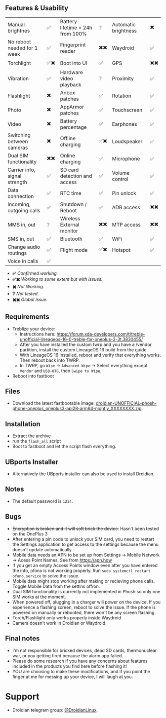 ## Features & Usability

|                               	|    	 |                                  	|    	 |                      	|   	 |
|-------------------------------	|----- |----------------------------------	|----- |----------------------	|----- |
| Manual brightnes              	|  ✅ 	| Battery lifetime > 24h from 100% 	 |  ❔  | Automatic brightness   |  ✖️  |
| No reboot needed for 1 week    	|  ✅	| Fingerprint reader  	             | ✖️✖️ | Waydroid		           |  ✅  |
| Torchlight                    	| ✅✖️	| Boot into UI                     	 |  ✅  | GPS                 	  | ✖️✖️ |
| Vibration                     	|  ✅ 	| Hardware video playback          	 |  ❔  | Proximity          	  |  ✅ 	|
| Flashlight                    	|  ✖️  | Anbox patches                    	|  ✅ 	| Rotation            	 |  ✅  |
| Photo                         	|  ✖️	 | AppArmor patches                 	|  ✅ 	| Touchscreen          	 |  ✅  |
| Video                         	|  ✖️	 | Battery percentage               	|  ✅ 	| Earphones           	 |  ✅  |
| Switching between cameras     	|  ✖️	 | Offline charging                 	| ✅✖️	| Loudspeaker          	 |  ✅	 |
| Dual SIM functionality        	| ✖️✖️ | Online charging                  	|  ✅ 	| Microphone          	 |  ✅	 |
| Carrier info, signal strength 	|  ✅ 	| SD card detection and access     	 |  ✅  | Volume control       	|  ✅ 	|
| Data connection               	|  ✅ 	| RTC time                         	 |  ✅  | Pin unlock           	|  ✅ 	|
| Incoming, outgoing calls      	|  ✅ 	| Shutdown / Reboot                	 |  ✅  | ADB access          	  | ✖️✖️ |
| MMS in, out                   	|  ❔ 	| Wireless External monitor        	 | ✖️✖️	| MTP access           	 | ✖️✖️ |
| SMS in, out                    	|  ✅ 	| Bluetooth                        	 |  ✅  | WiFi			              |  ✅	|
| Change audio routings          	|  ✅	| Flight mode                      	 | ✅✖️ | Hotspot		            |  ✅	|
| Voice in calls                	|  ✅ 	|

- **✅** *Confirmed working.*
- **✅✖️** *Working to some extent but with issues.*
- **✖️** *Not Working.*
- **❔** *Not tested.*
- **✖️✖️** *Global issue.*

## Requirements
- Treblize your device:
  - Instructions here: https://forum.xda-developers.com/t/treble-unofficial-lineageos-16-0-treble-for-oneplus-3-3t.3830455/
  - After you have installed the custom twrp and you have a /vendor partition, install the custom LineageOS 16 build from the guide.
  - With LineageOS 16 installed, reboot and verify that everything works. Then reboot back into TWRP.
  - In TWRP, go `Wipe` -> `Advanced Wipe` -> Select everything except `Vendor` and `USB-OTG`, then `Swipe to Wipe`.
- Reboot into fastboot

## Files
- Download the latest fastbootable image: [droidian-UNOFFICIAL-phosh-phone-oneplus_oneplus3-api28-arm64-nightly_XXXXXXXX.zip](https://github.com/droidian-oneplus3/droidian-images/releases/tag/nightly).

## Installation
* Extract the archive
* run the `flash_all` script
* Boot to fastboot and let the script flash everything.

## UBports Installer
- Alternatively the UBports installer can also be used to install Droidian.

## Notes
- The default password is `1234`.

## Bugs
- <s>Encryption is broken and it will soft brick the device.</s> Hasn't been tested on the OnePlus 3
- After entering a pin code to unlock your SIM card, you need to restart the Settings application to get access to the settings because the menu doesn't update automatically.
- Mobile data needs an APN to be set up from Settings -> Mobile Network -> Acess Point Names. See from https://apn.how
- If you get an empty Access Points window even after you have entered the info, ofono is not working properly. Run `sudo systemctl restart ofono.service` to solve the issue.
- Mobile data might stop working after making or recieving phone calls. Toggle Mobile Data from the settins off/on.
- Dual SIM functionality is currently not implemented in Phosh so only one SIM works at the moment.
- When powered off, plugging in a charger will power on the device. If you experience a flashing screen, reboot to solve the issue. If the phone is powered on manually or rebooted, there won't be any screen flashing.
- Torch/Flashlight only works properly inside Waydroid
- Camera doesn't work in Droidian or Waydroid.

## Final notes
- I'm not responsible for bricked devices, dead SD cards, thermonuclear war, or you getting fired because the alarm app failed.
- Please do some research if you have any concerns about features included in the products you find here before flashing it!
- YOU are choosing to make these modifications, and if you point the finger at me for messing up your device, I will laugh at you.

# Support
- Droidian telegram group: [@DroidianLinux](https://t.me/DroidianLinux).
